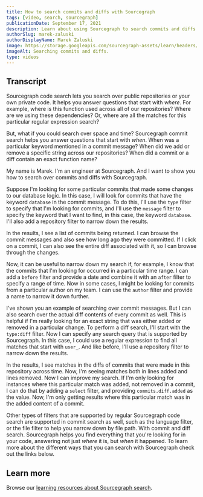 ```yaml
---
title: How to search commits and diffs with Sourcegraph
tags: [video, search, sourcegraph]
publicationDate: September 17, 2021
description: Learn about using Sourcegraph to search commits and diffs.
authorSlug: marek-zaluski
authorDisplayName: Marek Zaluski
image: https://storage.googleapis.com/sourcegraph-assets/learn/headers/commit-search-thumbnail.jpg
imageAlt: Searching commits and diffs.
type: videos
---
```


<EmbeddedYoutubeVideo id="w-RrDz9hyGI" />

## Transcript

Sourcegraph code search lets you search over public repositories or your own private code. It helps you answer questions that start with _where_. For example, where is this function used across all of our repositories? Where are we using these dependencies? Or, where are all the matches for this particular regular expression search?

But, what if you could search over space and time? Sourcegraph commit search helps you answer questions that start with _when_. When was a particular keyword mentioned in a commit message? When did we add or remove a specific string across our repositories? When did a commit or a diff contain an exact function name? 

My name is Marek. I'm an engineer at Sourcegraph. And I want to show you how to search over commits and diffs with Sourcegraph.

Suppose I'm looking for some particular commits that made some changes to our database logic. In this case, I will look for commits that have the keyword `database` in the commit message. To do this, I'll use the `type` filter to specify that I'm looking for commits, and I'll use the `message` filter to specify the keyword that I want to find, in this case, the keyword `database`. I'll also add a repository filter to narrow down the results.

In the results, I see a list of commits being returned. I can browse the commit messages and also see how long ago they were committed. If I click on a commit, I can also see the entire diff associated with it, so I can browse through the changes.

Now, it can be useful to narrow down my search if, for example, I know that the commits that I'm looking for occurred in a particular time range. I can add a `before` filter and provide a date and combine it with an `after` filter to specify a range of time. Now in some cases, I might be looking for commits from a particular author on my team. I can use the `author` filter and provide a name to narrow it down further.

I've shown you an example of searching over commit messages. But I can also search over the actual diff contents of every commit as well. This is helpful if I'm really looking for an exact string that was either added or removed in a particular change. To perform a diff search, I'll start with the `type:diff` filter. Now I can specify any search query that is supported by Sourcegraph. In this case, I could use a regular expression to find all matches that start with `user_`. And like before, I'll use a repository filter to narrow down the results.

In the results, I see matches in the diffs of commits that were made in this repository across time. Now, I'm seeing matches both in lines added and lines removed. Now I can improve my search. If I'm only looking for instances where this particular match was added, not removed in a commit, I can do that by adding a `select` filter, and providing `commits.diff.added` as the value. Now, I'm only getting results where this particular match was in the added content of a commit.

Other types of filters that are supported by regular Sourcegraph code search are supported in commit search as well, such as the language filter, or the file filter to help you narrow down by file path. With commit and diff search. Sourcegraph helps you find everything that you're looking for in your code, answering not just _where_ it is, but _when_ it happened. To learn more about the different ways that you can search with Sourcegraph check out the links below.

## Learn more

Browse our [learning resources about Sourcegraph search](/tags/search).

